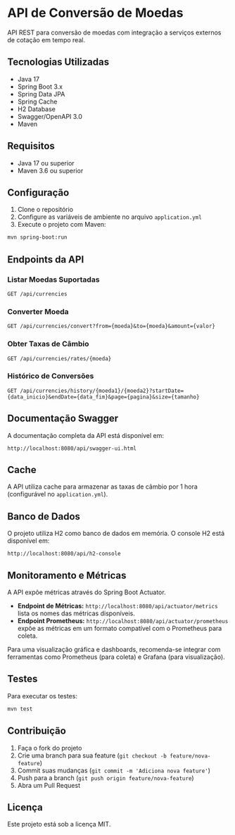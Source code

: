 # API de Conversão de Moedas

API REST para conversão de moedas com integração a serviços externos de cotação em tempo real.

## Tecnologias Utilizadas

- Java 17
- Spring Boot 3.x
- Spring Data JPA
- Spring Cache
- H2 Database
- Swagger/OpenAPI 3.0
- Maven

## Requisitos

- Java 17 ou superior
- Maven 3.6 ou superior

## Configuração

1. Clone o repositório
2. Configure as variáveis de ambiente no arquivo `application.yml`
3. Execute o projeto com Maven:

```bash
mvn spring-boot:run
```

## Endpoints da API

### Listar Moedas Suportadas
```
GET /api/currencies
```

### Converter Moeda
```
GET /api/currencies/convert?from={moeda}&to={moeda}&amount={valor}
```

### Obter Taxas de Câmbio
```
GET /api/currencies/rates/{moeda}
```

### Histórico de Conversões
```
GET /api/currencies/history/{moeda1}/{moeda2}?startDate={data_inicio}&endDate={data_fim}&page={pagina}&size={tamanho}
```

## Documentação Swagger

A documentação completa da API está disponível em:
```
http://localhost:8080/api/swagger-ui.html
```

## Cache

A API utiliza cache para armazenar as taxas de câmbio por 1 hora (configurável no `application.yml`).

## Banco de Dados

O projeto utiliza H2 como banco de dados em memória. O console H2 está disponível em:
```
http://localhost:8080/api/h2-console
```

## Monitoramento e Métricas

A API expõe métricas através do Spring Boot Actuator.

- **Endpoint de Métricas:** `http://localhost:8080/api/actuator/metrics` lista os nomes das métricas disponíveis.
- **Endpoint Prometheus:** `http://localhost:8080/api/actuator/prometheus` expõe as métricas em um formato compatível com o Prometheus para coleta.

Para uma visualização gráfica e dashboards, recomenda-se integrar com ferramentas como Prometheus (para coleta) e Grafana (para visualização).

## Testes

Para executar os testes:
```bash
mvn test
```

## Contribuição

1. Faça o fork do projeto
2. Crie uma branch para sua feature (`git checkout -b feature/nova-feature`)
3. Commit suas mudanças (`git commit -m 'Adiciona nova feature'`)
4. Push para a branch (`git push origin feature/nova-feature`)
5. Abra um Pull Request

## Licença

Este projeto está sob a licença MIT. 